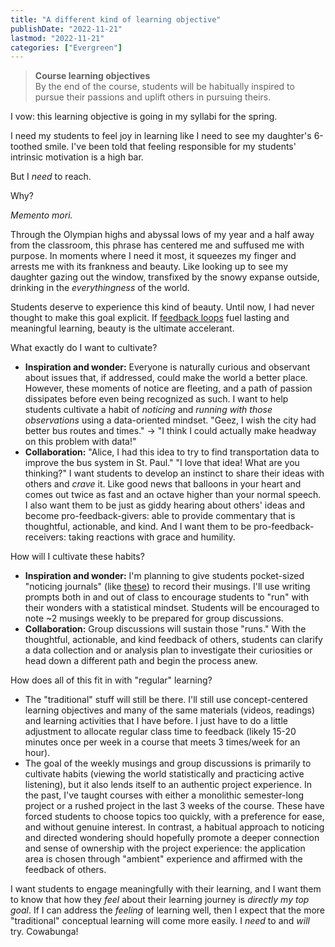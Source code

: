 ```yaml
---
title: "A different kind of learning objective"
publishDate: "2022-11-21"
lastmod: "2022-11-21"
categories: ["Evergreen"]
---
```


> **Course learning objectives**    
> By the end of the course, students will be habitually inspired to pursue their passions and uplift others in pursuing theirs.

I vow: this learning objective is going in my syllabi for the spring.

I need my students to feel joy in learning like I need to see my daughter's 6-toothed smile. I've been told that feeling responsible for my students' intrinsic motivation is a high bar.

But I *need* to reach.

Why?

*Memento mori.*

Through the Olympian highs and abyssal lows of my year and a half away from the classroom, this phrase has centered me and suffused me with purpose. In moments where I need it most, it squeezes my finger and arrests me with its frankness and beauty. Like looking up to see my daughter gazing out the window, transfixed by the snowy expanse outside, drinking in the *everythingness* of the world.

Students deserve to experience this kind of beauty. Until now, I had never thought to make this goal explicit. If [feedback loops](https://gradingforgrowth.com/p/the-heart-of-the-loop-reattempts) fuel lasting and meaningful learning, beauty is the ultimate accelerant.

What exactly do I want to cultivate?

- **Inspiration and wonder:** Everyone is naturally curious and observant about issues that, if addressed, could make the world a better place. However, these moments of notice are fleeting, and a path of passion dissipates before even being recognized as such. I want to help students cultivate a habit of *noticing* and *running with those observations* using a data-oriented mindset. "Geez, I wish the city had better bus routes and times." → "I think I could actually make headway on this problem with data!"
- **Collaboration:** "Alice, I had this idea to try to find transportation data to improve the bus system in St. Paul." "I love that idea! What are you thinking?" I want students to develop an instinct to share their ideas with others and *crave* it. Like good news that balloons in your heart and comes out twice as fast and an octave higher than your normal speech. I also want them to be just as giddy hearing about others' ideas and become pro-feedback-givers: able to provide commentary that is thoughtful, actionable, and kind. And I want them to be pro-feedback-receivers: taking reactions with grace and humility.

How will I cultivate these habits?

- **Inspiration and wonder:** I'm planning to give students pocket-sized "noticing journals" (like [these](https://smile.amazon.com/Notepads-Journal-Pocket-Notebooks-Colorful/dp/B09JYMXD6N)) to record their musings. I'll use writing prompts both in and out of class to encourage students to "run" with their wonders with a statistical mindset. Students will be encouraged to note ~2 musings weekly to be prepared for group discussions.
- **Collaboration:** Group discussions will sustain those "runs." With the thoughtful, actionable, and kind feedback of others, students can clarify a data collection and or analysis plan to investigate their curiosities or head down a different path and begin the process anew.

How does all of this fit in with "regular" learning?

- The "traditional" stuff will still be there. I'll still use concept-centered learning objectives and many of the same materials (videos, readings) and learning activities that I have before. I just have to do a little adjustment to allocate regular class time to feedback (likely 15-20 minutes once per week in a course that meets 3 times/week for an hour).
- The goal of the weekly musings and group discussions is primarily to cultivate habits (viewing the world statistically and practicing active listening), but it also lends itself to an authentic project experience. In the past, I've taught courses with either a monolithic semester-long project or a rushed project in the last 3 weeks of the course. These have forced students to choose topics too quickly, with a preference for ease, and without genuine interest. In contrast, a habitual approach to noticing and directed wondering should hopefully promote a deeper connection and sense of ownership with the project experience: the application area is chosen through "ambient" experience and affirmed with the feedback of others.

I want students to engage meaningfully with their learning, and I want them to know that how they *feel* about their learning journey is *directly my top goal*. If I can address the *feeling* of learning well, then I expect that the more "traditional" conceptual learning will come more easily. I *need* to and *will* try. Cowabunga!
